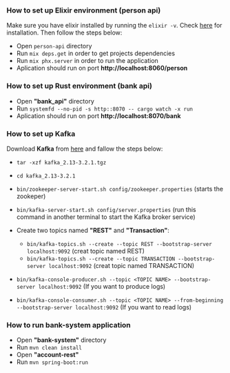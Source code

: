 ### How to set up Elixir environment (person api)
Make sure you have elixir installed by running the `elixir -v`. Check [here](https://hexdocs.pm/phoenix/installation.html) for installation. Then follow the steps below:
- Open `person-api` directory
- Run `mix deps.get` in order to get projects dependencies
- Run `mix phx.server` in order to run the application
- Aplication should run on port **http://localhost:8060/person**

### How to set up Rust environment (bank api)
- Open **"bank_api"** directory
- Run `systemfd --no-pid -s http::8070 -- cargo watch -x run`
- Aplication should run on port **http://localhost:8070/bank**

### How to set up Kafka
Download **Kafka** from [here](https://downloads.apache.org/kafka/3.2.3/kafka-3.2.3-src.tgz) and fallow the steps below:

- `tar -xzf kafka_2.13-3.2.1.tgz`
- `cd kafka_2.13-3.2.1`
- `bin/zookeeper-server-start.sh config/zookeeper.properties` (starts the zookeper)
- `bin/kafka-server-start.sh config/server.properties` (run this command in another terminal to start the Kafka broker service)

- Create two topics named **"REST"** and **"Transaction"**:
    - `bin/kafka-topics.sh --create --topic REST --bootstrap-server localhost:9092` (creat topic named REST)  
    - `bin/kafka-topics.sh --create --topic TRANSACTION --bootstrap-server localhost:9092` (creat topic named TRANSACTION)
- `bin/kafka-console-producer.sh --topic <TOPIC NAME> --bootstrap-server localhost:9092` (If you want to produce logs)
- `bin/kafka-console-consumer.sh --topic <TOPIC NAME> --from-beginning --bootstrap-server localhost:9092` (If you want to read logs)


### How to run bank-system application
- Open **"bank-system"** directory
- Run `mvn clean install`
- Open **"account-rest"**
- Run `mvn spring-boot:run`
